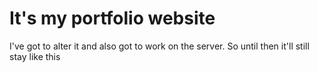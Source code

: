 # It's my portfolio website

I've got to alter it and also got to work on the server. So until then it'll still stay like this
